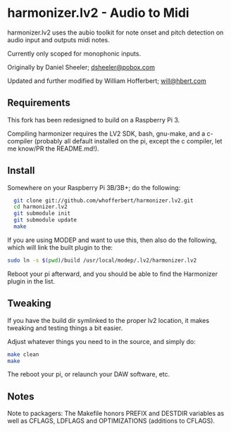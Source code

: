 # harmonizer.lv2 - Audio to Midi

harmonizer.lv2  uses the aubio toolkit for note onset and pitch detection on audio input and outputs midi notes.

Currently only scoped for monophonic inputs.

Originally by Daniel Sheeler; <dsheeler@pobox.com>

Updated and further modified by William Hofferbert; <will@hbert.com>

## Requirements

This fork has been redesigned to build on a Raspberry Pi 3.

Compiling harmonizer requires the LV2 SDK, bash, gnu-make, and a c-compiler (probably all default installed on the pi, except the c compiler, let me know/PR the README.md!).

## Install

Somewhere on your Raspberry Pi 3B/3B+; do the following:
```bash
  git clone git://github.com/whofferbert/harmonizer.lv2.git
  cd harmonizer.lv2
  git submodule init
  git submodule update
  make
```

If you are using MODEP and want to use this, then also do the following, which will link the built plugin to the:
```bash
sudo ln -s $(pwd)/build /usr/local/modep/.lv2/harmonizer.lv2
```

Reboot your pi afterward, and you should be able to find the Harmonizer plugin in the list.

## Tweaking

If you have the build dir symlinked to the proper lv2 location, it makes tweaking and testing things a bit easier.

Adjust whatever things you need to in the source, and simply do:
```bash
make clean
make
```

The reboot your pi, or relaunch your DAW software, etc.

## Notes

Note to packagers: The Makefile honors PREFIX and DESTDIR variables as well
 as CFLAGS, LDFLAGS and OPTIMIZATIONS (additions to CFLAGS).
